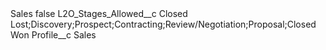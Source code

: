 <?xml version="1.0" encoding="UTF-8"?>
<CustomMetadata xmlns="http://soap.sforce.com/2006/04/metadata" xmlns:xsi="http://www.w3.org/2001/XMLSchema-instance" xmlns:xsd="http://www.w3.org/2001/XMLSchema">
    <label>Sales</label>
    <protected>false</protected>
    <values>
        <field>L2O_Stages_Allowed__c</field>
        <value xsi:type="xsd:string">Closed Lost;Discovery;Prospect;Contracting;Review/Negotiation;Proposal;Closed Won</value>
    </values>
    <values>
        <field>Profile__c</field>
        <value xsi:type="xsd:string">Sales</value>
    </values>
</CustomMetadata>
